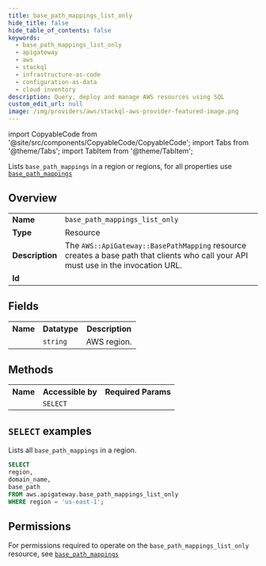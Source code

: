 ```yaml
---
title: base_path_mappings_list_only
hide_title: false
hide_table_of_contents: false
keywords:
  - base_path_mappings_list_only
  - apigateway
  - aws
  - stackql
  - infrastructure-as-code
  - configuration-as-data
  - cloud inventory
description: Query, deploy and manage AWS resources using SQL
custom_edit_url: null
image: /img/providers/aws/stackql-aws-provider-featured-image.png
---
```


import CopyableCode from '@site/src/components/CopyableCode/CopyableCode';
import Tabs from '@theme/Tabs';
import TabItem from '@theme/TabItem';

Lists <code>base_path_mappings</code> in a region or regions, for all properties use <a href="/providers/aws/serviceName/base_path_mappings/"><code>base_path_mappings</code></a>

## Overview
<table><tbody>
<tr><td><b>Name</b></td><td><code>base_path_mappings_list_only</code></td></tr>
<tr><td><b>Type</b></td><td>Resource</td></tr>
<tr><td><b>Description</b></td><td>The <code>AWS::ApiGateway::BasePathMapping</code> resource creates a base path that clients who call your API must use in the invocation URL.</td></tr>
<tr><td><b>Id</b></td><td><CopyableCode code="aws.apigateway.base_path_mappings_list_only" /></td></tr>
</tbody></table>

## Fields
<table><tbody><tr><th>Name</th><th>Datatype</th><th>Description</th></tr><tr><td><CopyableCode code="region" /></td><td><code>string</code></td><td>AWS region.</td></tr>
</tbody></table>

## Methods

<table><tbody>
  <tr>
    <th>Name</th>
    <th>Accessible by</th>
    <th>Required Params</th>
  </tr>
  <tr>
    <td><CopyableCode code="list_resources" /></td>
    <td><code>SELECT</code></td>
    <td><CopyableCode code="region" /></td>
  </tr>
</tbody></table>

## `SELECT` examples
Lists all <code>base_path_mappings</code> in a region.
```sql
SELECT
region,
domain_name,
base_path
FROM aws.apigateway.base_path_mappings_list_only
WHERE region = 'us-east-1';
```


## Permissions

For permissions required to operate on the <code>base_path_mappings_list_only</code> resource, see <a href="/providers/aws/apigateway/base_path_mappings/#permissions"><code>base_path_mappings</code></a>

